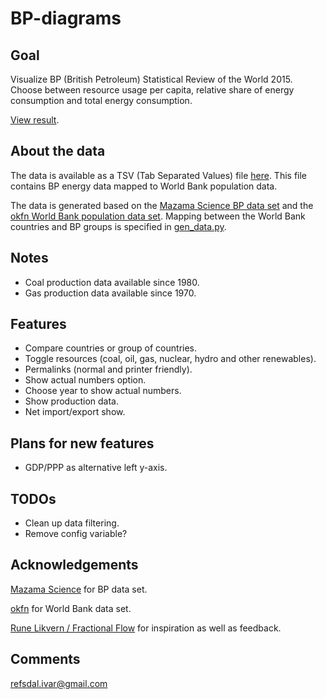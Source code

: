 BP-diagrams
===========

Goal
----
Visualize BP (British Petroleum) Statistical Review of the World 2015.
Choose between resource usage per capita, 
relative share of energy consumption and total energy consumption.

[View result](http://ivarref.github.io/bp-diagrams/).

About the data
--------------
The data is available as a TSV (Tab Separated Values) file [here](https://github.com/ivarref/bp-diagrams/blob/master/data/data.tsv). This file contains BP energy data mapped to World Bank population data.

The data is generated based on the [Mazama Science BP data set](http://mazamascience.com/OilExport/data.html) and the [okfn World Bank population data set](http://data.okfn.org/data/core/population).
Mapping between the World Bank countries and BP groups is specified in [gen_data.py](https://github.com/ivarref/bp-diagrams/blob/master/gen_data.py).

Notes
--------
* Coal production data available since 1980.
* Gas production data available since 1970.

Features
--------

* Compare countries or group of countries.
* Toggle resources (coal, oil, gas, nuclear, hydro and other renewables).
* Permalinks (normal and printer friendly).
* Show actual numbers option.
* Choose year to show actual numbers.
* Show production data.
* Net import/export show.

Plans for new features
----------------------

* GDP/PPP as alternative left y-axis.

TODOs
----------------------

* Clean up data filtering.
* Remove config variable?

Acknowledgements
----------------
[Mazama Science](http://mazamascience.com/OilExport/) for BP data set.

[okfn](http://data.okfn.org/data/core/population) for World Bank data set.

[Rune Likvern / Fractional Flow](http://fractionalflow.com/) for inspiration as well as feedback.


Comments
--------
refsdal.ivar@gmail.com

